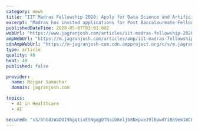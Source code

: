 ```yaml
---
category: news
title: "IIT Madras Fellowship 2020: Apply for Data Science and Artificial Intelligence @rbcdsai.iitm.ac.in"
excerpt: "Madras has invited applications for Post Baccalaureate Fellowship in Data Science and Artificial Intelligence on"
publishedDateTime: 2020-05-07T03:01:00Z
webUrl: "https://www.jagranjosh.com/articles/iit-madras-fellowship-2020-notification-1588820599-1"
ampWebUrl: "https://m.jagranjosh.com/articles/amp/iit-madras-fellowship-2020-notification-1588820599-1"
cdnAmpWebUrl: "https://m-jagranjosh-com.cdn.ampproject.org/c/s/m.jagranjosh.com/articles/amp/iit-madras-fellowship-2020-notification-1588820599-1"
type: article
quality: 40
heat: 40
published: false

provider:
  name: Rojgar Samachar
  domain: jagranjosh.com

topics:
  - AI in Healthcare
  - AI

secured: "v3/bhGdzWaDOI9hgqtixESNgqgQTNaib8eljb8NxpveJ9lBpwdYiBS9em1WCHMbRCwhXTOeEO5mik8JuvJjOpsfBow7kBsvzG8G3sGNOr5oiQIIiw1RGyKiifyw+5fY/U+KywPq/mhRIdzzSUzMzf0bQZEWg/u0iXIiBo96gMw05EeiT+bFYVtSTC5nNlSkp0HsZC9ezF0saLdDPvqavhG/KsTmSB+vF9GyZsXxQ0H+7qsRnV14q0qibfi0OPFKUhG1/t1wU+V377Q3yIyDD7ie5r8clQnks3LVD8qfx31XvhgXNWxHggrirEJ/1jAU8rWJ4VKNkbBvrsiu8anwqK4nUJiLxJokJyYKC89aZ0v5AeYbrbMHEd+tUXpggXwGV5fzfcPpqC1dDSYVwe6fhsw4MFtjqJy/KTg64k7AESAWORD12QDF16zUQva6jS6UcQMeD38WoYRbHRV18MbGdIEqlNcB8di58d1BY5/Fas7o=;OalGQJeob4B+t65DUZsuEg=="
---
```


